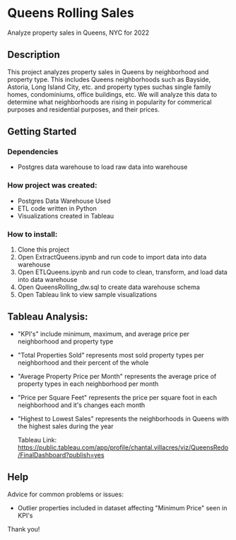 # Queens Rolling Sales
Analyze property sales in Queens, NYC for 2022

## Description
This project analyzes property sales in Queens by neighborhood and property type. This includes Queens neighborhoods such as Bayside, Astoria, Long Island City, etc. and property types suchas single family homes, condominiums, office buildings, etc. We will analyze this data to determine what neighborhoods are rising in popularity for commerical purposes and residential purposes, and their prices.

## Getting Started

### Dependencies 
* Postgres data warehouse to load raw data into warehouse

### How project was created:
* Postgres Data Warehouse Used
* ETL code written in Python
* Visualizations created in Tableau

### How to install:
1. Clone this project
2. Open ExtractQueens.ipynb and run code to import data into data warehouse
3. Open ETLQueens.ipynb and run code to clean, transform, and load data into data warehouse
4. Open QueensRolling_dw.sql to create data warehouse schema
5. Open Tableau link to view sample visualizations

## Tableau Analysis:
* "KPI's" include minimum, maximum, and average price per neighborhood and property type
* "Total Properties Sold" represents most sold property types per neighborhood and their percent of the whole
* "Average Property Price per Month" represents the average price of property types in each neighborhood per month
* "Price per Square Feet" represents the price per square foot in each neighborhood and it's changes each month
* "Highest to Lowest Sales" represents the neighborhoods in Queens with the highest sales during the year
  
  Tableau Link: https://public.tableau.com/app/profile/chantal.villacres/viz/QueensRedo/FinalDashboard?publish=yes
  
## Help
Advice for common problems or issues:
* Outlier properties included in dataset affecting "Minimum Price" seen in KPI's

Thank you!
